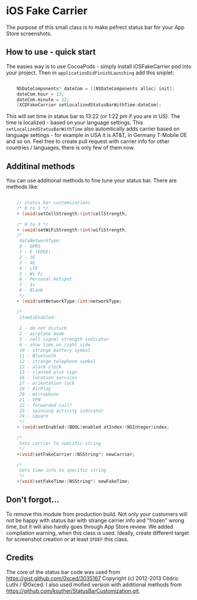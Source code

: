 # iOS Fake Carrier
The purpose of this small class is to make pefrect status bar for your App Store screenshots. 

## How to use - quick start
The easies way is to use CocoaPods - simply install iOSFakeCarrier pod into your project. Then in `applicationDidFinishLaunching` add this sniplet:

```objective-c

    NSDateComponents* dateCom = [[NSDateComponents alloc] init];
    dateCom.hour = 13;
    dateCom.minute = 22;
    [XCDFakeCarrier setLocalizedStatusBarWithTime:dateCom];

```

This will set time in status bar to 13:22 (or 1:22 pm if you are in US). The time is localized - based on your language settings.
This `setLocalizedStatusBarWithTime` also automtically adds carrier based on language settings - for example in USA it is AT&T, in 
Germany T-Mobile DE and so on. Feel free to create pull request with carrier info for other countries / languages, there is only few 
of them now.

## Additinal methods
You can use additional methods to fine tune your status bar. There are methods like:

```objective-c

	// status bar customizations
	/* 0 to 5 */
	+ (void)setCellStrength:(int)cellStrength;

	/* 0 to 3 */
	+ (void)setWiFiStrength:(int)wifiStrength;
	/*
	 dataNetworkType:
	 0 - GPRS
	 1 - E (EDGE)
	 2 - 3G
	 3 - 4G
	 4 - LTE
	 5 - Wi-Fi
	 6 - Personal Hotspot
	 7 - 1x
	 8 - Blank
	 */
	+ (void)setNetworkType:(int)networkType;

	/*
	 itemIsEnabled:
	 
	 1 - do not disturb
	 2 - airplane mode
	 3 - cell signal strength indicator
	 6 - show time on right side
	 10 - strange battery symbol
	 11 - Bluetooth
	 12 - strange telephone symbol
	 13 - alarm clock
	 13 - slanted plus sign
	 16 - location services
	 17 - orientation lock
	 19 - AirPlay
	 20 - microphone
	 21 - VPN
	 22 - forwarded call?
	 23 - spinning activity indicator
	 24 - square
	 */
	+ (void)setEnabled:(BOOL)enabled atIndex:(NSInteger)index;

	/*
	 Sets carrier to specific string 
	 */
	+(void)setFakeCarrier:(NSString*) newCarrier;

	/*
	 Sets time info to specific string
	 */
	+(void)setFakeTime:(NSString*) newFakeTime;


```

## Don't forgot...
To remove this module from production build. Not only your customers will not be happy with status bar with strange carrier info and
"frozen" wrong time, but it will also hardly goes through App Store review. We added compilation warning, when this class is used. Ideally, 
create different target for screenshot creation or at least `IFDEF` this class.

## Credits
The core of the status bar code was used from https://gist.github.com/0xced/3035167 Copyright (c) 2012-2013 Cédric Luthi / @0xced. I also 
used mofied version with additional methods from https://github.com/ksuther/StatusBarCustomization.git.